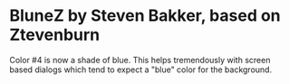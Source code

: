 # BluneZ by Steven Bakker, based on Ztevenburn

Color #4 is now a shade of blue. This helps tremendously with screen based
dialogs which tend to expect a "blue" color for the background.

